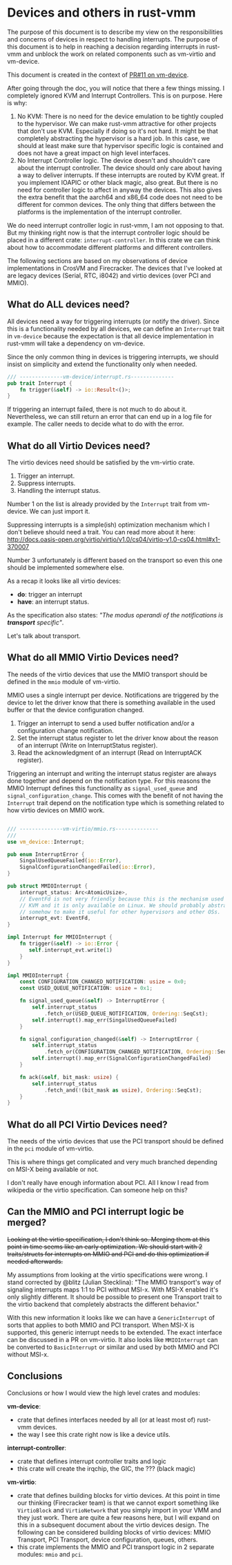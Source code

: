 # Devices and others in rust-vmm

The purpose of this document is to describe my view on the responsibilities and
concerns of devices in respect to handling interrupts. The purpose of this
document is to help in reaching a decision regarding interrupts in rust-vmm
and unblock the work on related components such as vm-virtio and vm-device.

This document is created in the context of
[PR#11 on vm-device](https://github.com/rust-vmm/vm-device/pull/11).

After going through the doc, you will notice that there a few things missing.
I completely ignored KVM and Interrupt Controllers. This is on purpose. Here is
why:

1. No KVM: There is no need for the device emulation to be tightly coupled to
   the hypervisor. We can make rust-vmm attractive for other projects that
   don't use KVM. Especially if doing so it's not hard. It might be that
   completely abstracting the hypervisor is a hard job. In this case, we should
   at least make sure that hypervisor specific logic is contained and does not
   have a great impact on high level interfaces.
2. No Interrupt Controller logic. The device doesn't and shouldn't care about
   the interrupt controller. The device should only care about having a way
   to deliver interrupts. If these interrupts are routed by KVM great. If you
   implement IOAPIC or other black magic, also great. But there is no need
   for controller logic to affect in anyway the devices. This also gives the
   extra benefit that the aarch64 and x86_64 code does not need to be different
   for common devices. The only thing that differs between the platforms is
   the implementation of the interrupt controller.

We do need interrupt controller logic in rust-vmm, I am not opposing to that.
But my thinking right now is that the interrupt controller logic should be
placed in a different crate: `interrupt-controller`. In this crate we can
think about how to accommodate different platforms and different controllers.

The following sections are based on my observations of device implementations
in CrosVM and Firecracker. The devices that I've looked at are legacy devices
(Serial, RTC, i8042) and virtio devices (over PCI and MMIO).

## What do ALL devices need?

All devices need a way for triggering interrupts (or notify the driver). Since
this is a functionality needed by all devices, we can define an `Interrupt`
trait in `vm-device` because the expectation is that all device implementation
in rust-vmm will take a dependency on vm-device.

Since the only common thing in devices is triggering interrupts, we should
insist on simplicity and extend the functionality only when needed.

```rust
/// --------------vm-device/interrupt.rs--------------
pub trait Interrupt {
    fn trigger(&self) -> io::Result<()>;
}
```

If triggering an interrupt failed, there is not much to do about it.
Nevertheless, we can still return an error that can end up in a log file for
example. The caller needs to decide what to do with the error.

## What do all Virtio Devices need?

The virtio devices need should be satisfied by the vm-virtio crate.

1. Trigger an interrupt.
2. Suppress interrupts.
3. Handling the interrupt status.

Number 1 on the list is already provided by the `Interrupt` trait from
vm-device. We can just import it.

Suppressing interrupts is a simple(ish) optimization mechanism which I don't
believe should need a trait. You can read more about it here:
http://docs.oasis-open.org/virtio/virtio/v1.0/cs04/virtio-v1.0-cs04.html#x1-370007

Number 3 unfortunately is different based on the transport so even this one
should be implemented somewhere else.

As a recap it looks like all virtio devices:
 - **do**: trigger an interrupt
 - **have**: an interrupt status.
 
As the specification also states: _"The modus operandi of the notifications
is **transport** specific"_.

Let's talk about transport.

## What do all MMIO Virtio Devices need?

The needs of the virtio devices that use the MMIO transport should be defined
in the `mmio` module of vm-virtio.

MMIO uses a single interrupt per device. Notifications are triggered by the
device to let the driver know that there is something available in the used
buffer or that the device configuration changed.

1. Trigger an interrupt to send a used buffer notification and/or a
   configuration change notification.
2. Set the interrupt status register to let the driver know about the reason
   of an interrupt (Write on InterruptStatus register).
3. Read the acknowledgment of an interrupt (Read on InterruptACK register).

Triggering an interrupt and writing the interrupt status register are always
done together and depend on the notification type. For this reasons the MMIO
Interrupt defines this functionality as `signal_used_queue` and
`signal_configuration_change`. This comes with the benefit of not having the
`Interrupt` trait depend on the notification type which is something related to
how virtio devices on MMIO work.

```rust

/// --------------vm-virtio/mmio.rs--------------
/// 
use vm_device::Interrupt;

pub enum InterruptError {
    SingalUsedQueueFailed(io::Error),
    SignalConfigurationChangedFailed(io::Error),
}

pub struct MMIOInterrupt {
    interrupt_status: Arc<AtomicUsize>,
    // EventFd is not very friendly because this is the mechanism used by
    // KVM and it is only available on Linux. We should probably abstract this
    // somehow to make it useful for other hypervisors and other OSs.
    interrupt_evt: EventFd,
}

impl Interrupt for MMIOInterrupt {
    fn trigger(&self) -> io::Error {
       self.interrupt_evt.write(1)
    }
}

impl MMIOInterrupt {
    const CONFIGURATION_CHANGED_NOTIFICATION: usize = 0x0;
    const USED_QUEUE_NOTIFICATION: usize = 0x1;

    fn signal_used_queue(&self) -> InterruptError {
        self.interrupt_status
            .fetch_or(USED_QUEUE_NOTIFICATION, Ordering::SeqCst);
        self.interrupt().map_err(SingalUsedQueueFailed)
    }

    fn signal_configuration_changed(&self) -> InterruptError {
        self.interrupt_status
            .fetch_or(CONFIGURATION_CHANGED_NOTIFICATION, Ordering::SeqCst);
        self.interrupt().map_err(SignalConfigurationChangedFailed)
    }

    fn ack(&self, bit_mask: usize) {
        self.interrupt_status
            .fetch_and(!(bit_mask as usize), Ordering::SeqCst);
    }
}
```

## What do all PCI Virtio Devices need?

The needs of the virtio devices that use the PCI transport should be defined
in the `pci` module of vm-virtio.

This is where things get complicated and very much branched depending on
MSI-X being available or not.

I don't really have enough information about PCI. All I know I read from
wikipedia or the virtio specification. Can someone help on this?

## Can the MMIO and PCI interrupt logic be merged?

<s>Looking at the virtio specification, I don't think so. Merging them at this
point in time seems like an early optimization. We should start with 2
traits/structs for interrupts on MMIO and PCI and do this optimization if
needed afterwards.</s>

My assumptions from looking at the virtio specifications were wrong. I stand
corrected by @blitz (Julian Stecklina): "The MMIO transport's way of signaling
interrupts maps 1:1 to PCI without MSI-x. With MSI-X enabled it's only slightly
different. It should be possible to present one Transport trait to the virtio
backend that completely abstracts the different behavior."

With this new information it looks like we can have a `GenericInterrupt` of
sorts that applies to both MMIO and PCI transport. When MSI-X is supported,
this generic interrupt needs to be extended. The exact interface can be
discussed in a PR on vm-virtio. It also looks like `MMIOInterrupt` can be
converted to `BasicInterrupt` or similar and used by both MMIO and PCI without
MSI-x.

## Conclusions

Conclusions or how I would view the high level crates and modules:

**vm-device**:
- crate that defines interfaces needed by all (or at least most of) rust-vmm
devices.
- the way I see this crate right now is like a device utils.

**interrupt-controller**:
- crate that defines interrupt controller traits and logic
- this crate will create the irqchip, the GIC, the ??? (black magic)

**vm-virtio**:
- crate that defines building blocks for virtio devices. At this point in time
  our thinking (Firecracker team) is that we cannot export something like
  `VirtioBlock` and `VirtioNetwork` that you simply import in your VMM and they
  just work. There are quite a few reasons here, but I will expand on this in
  a subsequent document about the virtio devices design. The following can be
  considered building blocks of virtio devices: MMIO Transport, PCI Transport,
  device configuration, queues, others.
- this crate implements the MMIO and PCI transport logic in 2 separate modules:
  `mmio` and `pci`.

